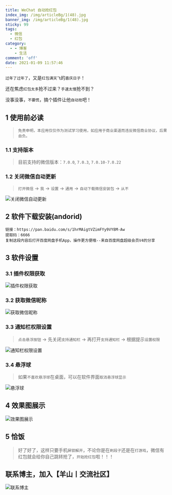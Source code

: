 ```yaml
---
title: WeChat 自动抢红包
index_img: /img/articleBg/1(48).jpg
banner_img: /img/articleBg/1(48).jpg
sticky: 99
tags:
  - 微信
  - 红包 
category:
  - - 博客
    - 生活
comment: 'off'
date: 2021-01-09 11:57:46
---
```


`过年了过年了`，又是`红包满天飞`的`喜庆日子`！

还在焦虑`红包太多`抢不过来？`手速太慢`抢不到？

没事没事，`不要慌`，搞个插件让他`自动抢`吧！

<!-- more -->

## 1 使用前必读

> `免责申明，本应用仅仅作为测试学习使用，如应用于商业渠道而违反微信商业协议，后果自负。`

### 1.1 支持版本

> 目前支持的微信版本：`7.0.0`, `7.0.3`, `7.0.10-7.0.22` 

### 1.2 关闭微信自动更新

> `打开微信` -> `我` -> `设置` -> `通用` -> `自动下载微信安装包` -> `从不`

![关闭微信自动更新](/img/articleContent/微信_自动抢红包/1.png)

## 2 软件下载安装(andorid)

```
链接：https://pan.baidu.com/s/1hrMAigtVZimFYy9VY8M-Aw 
提取码：6666 
复制这段内容后打开百度网盘手机App，操作更方便哦--来自百度网盘超级会员V4的分享
```

## 3 软件设置

### 3.1 插件权限获取

![插件权限获取](/img/articleContent/微信_自动抢红包/2.png)

### 3.2 获取微信昵称

![获取微信昵称](/img/articleContent/微信_自动抢红包/3.png)

### 3.3 通知栏权限设置

> `点击悬浮按钮` -> 先关闭`支持通知栏` -> 再打开`支持通知栏` -> 根据提示`设置权限`

![通知栏权限设置](/img/articleContent/微信_自动抢红包/4.png)

### 3.4 悬浮球

> 如果`不喜欢悬浮球`在桌面，可以在软件界面`取消悬浮球显示`

![悬浮球](/img/articleContent/微信_自动抢红包/5.png)

## 4 效果图展示

![效果图展示](/img/articleContent/微信_自动抢红包/6.png)

## 5 恰饭

> 好了好了，这样只要手机`屏锁解开`，不论你是在`刷段子`还是在`打游戏`，微信有红包就会给你自己跳转抢了，`开始抢红包`啦！！！

## 联系博主，加入【羊山丨交流社区】
![联系博主](/img/icon/wechatFindMe.png)
